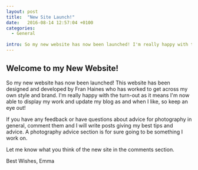 ```yaml
---
layout: post
title:  "New Site Launch!"
date:   2016-08-14 12:57:04 +0100
categories:
  - General
  
intro: So my new website has now been launched! I'm really happy with the turn-out as it means I'm now able to display my work and update my blog as and when I like, so keep an eye out! 
---
```


## Welcome to my New Website!

So my new website has now been launched! This website has been designed and developed by Fran Haines who has worked to get across my own style and brand. I'm really happy with the turn-out as it means I'm now able to display my work and update my blog as and when I like, so keep an eye out! 

If you have any feedback or have questions about advice for photography in general, comment them and I will write posts giving my best tips and advice. A photography advice section is for sure going to be something I work on.

Let me know what you think of the new site in the comments section. 

Best Wishes,
Emma

